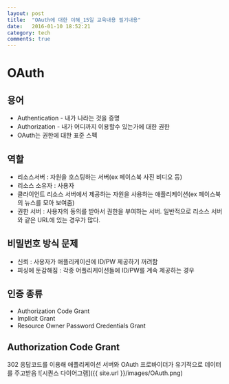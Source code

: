 ```yaml
---
layout: post
title:  "OAuth에 대한 이해_15일 교육내용 필기내용"
date:   2016-01-10 18:52:21
category: tech
comments: true
---
```

# OAuth
## 용어
* Authentication - 내가 나라는 것을 증명
* Authorization - 내가 어디까지 이용할수 있는가에 대한 권한
* OAuth는 권한에 대한 표준 스펙

## 역할
* 리소스서버 : 자원을 호스팅하는 서버(ex 페이스북 사진 비디오 등)
* 리소스 소유자 : 사용자
* 클라이언트 리소스 서버에서 제공하는 자원을 사용하는 애플리케이션(ex 페이스북의 뉴스를 모아 보여줌)
* 권한 서버 : 사용자의 동의를 받아서 권한을 부여하는 서버. 일반적으로 리소스 서버와 같은 URL에 있는 경우가 많다.

## 비밀번호 방식 문제
* 신뢰 : 사용자가 애플리케이션에 ID/PW 제공하기 꺼려함
* 피싱에 둔감해짐 : 각종 어플리케이션들에 ID/PW를 계속 제공하는 경우

## 인증 종류
* Authorization Code Grant
* Implicit Grant
* Resource Owner Password Credentials Grant

## Authorization Code Grant
302 응답코드를 이용해 애플리케이션 서버와 OAuth 프로바이더가 유기적으로 데이터를 주고받음
![시퀀스 다이어그램]({{ site.url }}/images/OAuth.png)